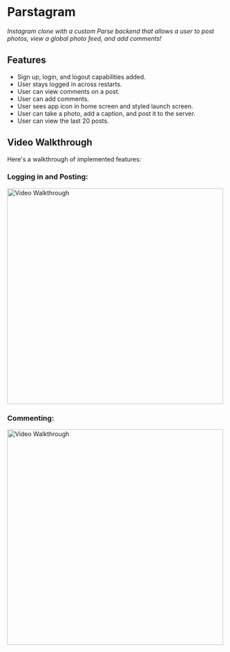 # Parstagram

*Instagram clone with a custom Parse backend that allows a user to post photos, view a global photo feed, and add comments!*


## Features

- Sign up, login, and logout capabilities added.
- User stays logged in across restarts. 
- User can view comments on a post. 
- User can add comments. 
- User sees app icon in home screen and styled launch screen. 
- User can take a photo, add a caption, and post it to the server. 
- User can view the last 20 posts. 


## Video Walkthrough
Here's a walkthrough of implemented features:
### Logging in and Posting:
<img src='http://g.recordit.co/94cZVLDOCP.gif' title='Video Walkthrough' width='' alt='Video Walkthrough' height="500"/>

### Commenting:
<img src='http://g.recordit.co/lcmp0G6SNW.gif' title='Video Walkthrough' width='' alt='Video Walkthrough' height="500"/>

